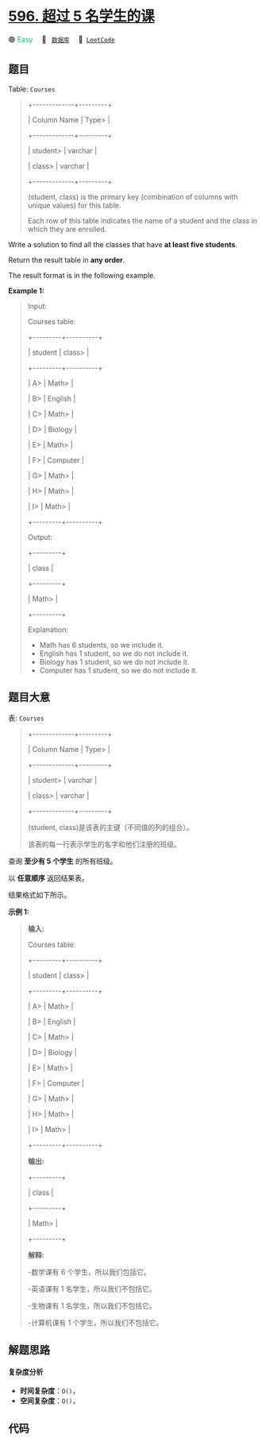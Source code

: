 # [596. 超过 5 名学生的课](https://leetcode.com/problems/classes-more-than-5-students)

🟢 <font color=#15bd66>Easy</font>&emsp; 🔖&ensp; [`数据库`](/leetcode/outline/tag/database.md)&emsp; 🔗&ensp;[`LeetCode`](https://leetcode.com/problems/classes-more-than-5-students)

## 题目

Table: `Courses`

> 
> 
> 
> 
> 
> +-------------+---------+
> 
> | Column Name | Type> 
> |
> 
> +-------------+---------+
> 
> | student> 
>  | varchar |
> 
> | class> 
>    | varchar |
> 
> +-------------+---------+
> 
> (student, class) is the primary key (combination of columns with unique values) for this table.
> 
> Each row of this table indicates the name of a student and the class in which they are enrolled.
> 
> 



Write a solution to find all the classes that have **at least five students**.

Return the result table in **any order**.

The result format is in the following example.



**Example 1:**

> Input: 
> 
> Courses table:
> 
> +---------+----------+
> 
> | student | class> 
> |
> 
> +---------+----------+
> 
> | A> 
>    | Math> 
>  |
> 
> | B> 
>    | English  |
> 
> | C> 
>    | Math> 
>  |
> 
> | D> 
>    | Biology  |
> 
> | E> 
>    | Math> 
>  |
> 
> | F> 
>    | Computer |
> 
> | G> 
>    | Math> 
>  |
> 
> | H> 
>    | Math> 
>  |
> 
> | I> 
>    | Math> 
>  |
> 
> +---------+----------+
> 
> Output: 
> 
> +---------+
> 
> | class   |
> 
> +---------+
> 
> | Math> 
> |
> 
> +---------+
> 
> Explanation: 
> - Math has 6 students, so we include it.
> - English has 1 student, so we do not include it.
> - Biology has 1 student, so we do not include it.
> - Computer has 1 student, so we do not include it.
> 
> 


## 题目大意

表: `Courses`

> 
> 
> 
> 
> 
> +-------------+---------+
> 
> | Column Name | Type> 
> |
> 
> +-------------+---------+
> 
> | student> 
>  | varchar |
> 
> | class> 
>    | varchar |
> 
> +-------------+---------+
> 
> (student, class)是该表的主键（不同值的列的组合）。
> 
> 该表的每一行表示学生的名字和他们注册的班级。
> 
> 



查询 **至少有 5 个学生** 的所有班级。

以 **任意顺序** 返回结果表。

结果格式如下所示。



**示例 1:**

> 
> 
> 
> 
> 
> **输入:** 
> 
> Courses table:
> 
> +---------+----------+
> 
> | student | class> 
> |
> 
> +---------+----------+
> 
> | A> 
>    | Math> 
>  |
> 
> | B> 
>    | English  |
> 
> | C> 
>    | Math> 
>  |
> 
> | D> 
>    | Biology  |
> 
> | E> 
>    | Math> 
>  |
> 
> | F> 
>    | Computer |
> 
> | G> 
>    | Math> 
>  |
> 
> | H> 
>    | Math> 
>  |
> 
> | I> 
>    | Math> 
>  |
> 
> +---------+----------+
> 
> **输出:** 
> 
> +---------+ 
> 
> | class   | 
> 
> +---------+ 
> 
> | Math> 
> | 
> 
> +---------+
> 
> **解释:**
> 
> -数学课有 6 个学生，所以我们包括它。
> 
> -英语课有 1 名学生，所以我们不包括它。
> 
> -生物课有 1 名学生，所以我们不包括它。
> 
> -计算机课有 1 个学生，所以我们不包括它。


## 解题思路

#### 复杂度分析

- **时间复杂度**：`O()`，
- **空间复杂度**：`O()`，

## 代码

```javascript

```